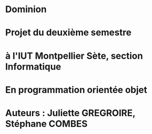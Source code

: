 # Dominion

# Projet du deuxième semestre
# à l'IUT Montpellier Sète, section Informatique
# En programmation orientée objet

# Auteurs : Juliette GREGROIRE, Stéphane COMBES